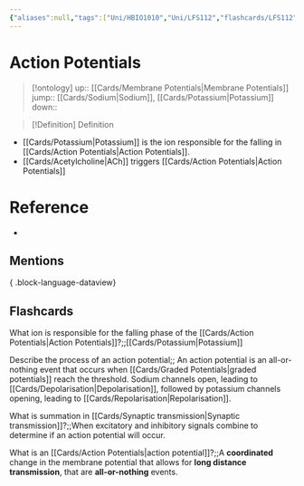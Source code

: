 ```yaml
---
{"aliases":null,"tags":["Uni/HBIO1010","Uni/LFS112","flashcards/LFS112"],"dg-publish":true,"permalink":"/cards/action-potentials/","dgPassFrontmatter":true}
---
```


# Action Potentials

> [!ontology]
> up:: [[Cards/Membrane Potentials\|Membrane Potentials]]
> jump:: [[Cards/Sodium\|Sodium]], [[Cards/Potassium\|Potassium]]
> down:: 

> [!Definition] Definition
> 

- [[Cards/Potassium\|Potassium]] is the ion responsible for the falling in [[Cards/Action Potentials\|Action Potentials]].
- [[Cards/Acetylcholine\|ACh]] triggers [[Cards/Action Potentials\|Action Potentials]]

<style> .container {font-family: sans-serif; text-align: center;} .button-wrapper button {z-index: 1;height: 40px; width: 100px; margin: 10px;padding: 5px;} .excalidraw .App-menu_top .buttonList { display: flex;} .excalidraw-wrapper { height: 800px; margin: 50px; position: relative;} :root[dir="ltr"] .excalidraw .layer-ui__wrapper .zen-mode-transition.App-menu_bottom--transition-left {transform: none;} </style><script src="https://cdn.jsdelivr.net/npm/react@17/umd/react.production.min.js"></script><script src="https://cdn.jsdelivr.net/npm/react-dom@17/umd/react-dom.production.min.js"></script><script type="text/javascript" src="https://cdn.jsdelivr.net/npm/@excalidraw/excalidraw@0/dist/excalidraw.production.min.js"></script><div id="Action_Potential_Diagramexcalidraw.md1"></div><script>(function(){const InitialData={"type":"excalidraw","version":2,"source":"https://github.com/zsviczian/obsidian-excalidraw-plugin/releases/tag/1.9.7","elements":[{"type":"line","version":45,"versionNonce":1487121664,"isDeleted":false,"id":"n-dHpp_m-J9vzDuZoej8x","fillStyle":"hachure","strokeWidth":2,"strokeStyle":"dashed","roughness":1,"opacity":100,"angle":0,"x":249,"y":-34.5,"strokeColor":"#1e1e1e","backgroundColor":"transparent","width":603,"height":0,"seed":944991488,"groupIds":[],"frameId":null,"roundness":{"type":2},"boundElements":[],"updated":1688605141927,"link":null,"locked":false,"startBinding":null,"endBinding":null,"lastCommittedPoint":null,"startArrowhead":null,"endArrowhead":null,"points":[[0,0],[-603,0]]},{"type":"ellipse","version":89,"versionNonce":1463173888,"isDeleted":false,"id":"2-aHP8RbmEWjT8_rTvCj4","fillStyle":"cross-hatch","strokeWidth":2,"strokeStyle":"solid","roughness":1,"opacity":100,"angle":0,"x":-264,"y":-148.5,"strokeColor":"#1e1e1e","backgroundColor":"#fa5252","width":44,"height":44,"seed":913941248,"groupIds":[],"frameId":null,"roundness":{"type":2},"boundElements":[],"updated":1688605293558,"link":null,"locked":false},{"type":"ellipse","version":98,"versionNonce":2097316608,"isDeleted":false,"id":"ByBaWLipIJtvDqns-Qukb","fillStyle":"cross-hatch","strokeWidth":2,"strokeStyle":"solid","roughness":1,"opacity":100,"angle":0,"x":-151.08270324674396,"y":-188.35056561485837,"strokeColor":"#1e1e1e","backgroundColor":"#fa5252","width":44,"height":44,"seed":2090885888,"groupIds":[],"frameId":null,"roundness":{"type":2},"boundElements":[],"updated":1688605327564,"link":null,"locked":false},{"type":"ellipse","version":109,"versionNonce":731213056,"isDeleted":false,"id":"VKj4tCB3GH0iCsK-4zwmO","fillStyle":"cross-hatch","strokeWidth":2,"strokeStyle":"solid","roughness":1,"opacity":100,"angle":0,"x":-24.496703018446112,"y":-135.73637242796332,"strokeColor":"#1e1e1e","backgroundColor":"#fa5252","width":44,"height":44,"seed":748367104,"groupIds":[],"frameId":null,"roundness":{"type":2},"boundElements":[],"updated":1688605330453,"link":null,"locked":false},{"type":"ellipse","version":117,"versionNonce":1066487040,"isDeleted":false,"id":"UaBVEn65uniXQ2ZL829qy","fillStyle":"cross-hatch","strokeWidth":2,"strokeStyle":"solid","roughness":1,"opacity":100,"angle":0,"x":31.333655691988213,"y":-207.7485932782142,"strokeColor":"#1e1e1e","backgroundColor":"#fa5252","width":44,"height":44,"seed":344187648,"groupIds":[],"frameId":null,"roundness":{"type":2},"boundElements":[],"updated":1688605332588,"link":null,"locked":false},{"type":"ellipse","version":129,"versionNonce":460975360,"isDeleted":false,"id":"tY8sM0eAkhvF2NefHjnGK","fillStyle":"cross-hatch","strokeWidth":2,"strokeStyle":"solid","roughness":1,"opacity":100,"angle":0,"x":101.63675925834917,"y":-127.79699314123548,"strokeColor":"#1e1e1e","backgroundColor":"#fa5252","width":44,"height":44,"seed":917897984,"groupIds":[],"frameId":null,"roundness":{"type":2},"boundElements":[],"updated":1688605335032,"link":null,"locked":false},{"type":"ellipse","version":155,"versionNonce":1466835712,"isDeleted":false,"id":"5z30ELSIgkwKQUm2Q9tKF","fillStyle":"cross-hatch","strokeWidth":2,"strokeStyle":"solid","roughness":1,"opacity":100,"angle":0,"x":-306.46829655297273,"y":62.798122588785816,"strokeColor":"#1e1e1e","backgroundColor":"#15aabf","width":44,"height":44,"seed":1337216256,"groupIds":[],"frameId":null,"roundness":{"type":2},"boundElements":[],"updated":1688605360145,"link":null,"locked":false},{"type":"ellipse","version":166,"versionNonce":1156304128,"isDeleted":false,"id":"8plX__phXv0MiV50Qfvjx","fillStyle":"cross-hatch","strokeWidth":2,"strokeStyle":"solid","roughness":1,"opacity":100,"angle":0,"x":-216.56863929059966,"y":14.788782384597255,"strokeColor":"#1e1e1e","backgroundColor":"#15aabf","width":44,"height":44,"seed":943295744,"groupIds":[],"frameId":null,"roundness":{"type":2},"boundElements":[],"updated":1688605363701,"link":null,"locked":false},{"type":"ellipse","version":175,"versionNonce":548512512,"isDeleted":false,"id":"MS_RVWfxkfCCPj2I7XvlD","fillStyle":"cross-hatch","strokeWidth":2,"strokeStyle":"solid","roughness":1,"opacity":100,"angle":0,"x":-132.14156129277268,"y":67.4749006480568,"strokeColor":"#1e1e1e","backgroundColor":"#15aabf","width":44,"height":44,"seed":709067520,"groupIds":[],"frameId":null,"roundness":{"type":2},"boundElements":[],"updated":1688605365628,"link":null,"locked":false},{"type":"ellipse","version":187,"versionNonce":712442624,"isDeleted":false,"id":"2XFYLRXqE7ENzi-EG-Jkk","fillStyle":"cross-hatch","strokeWidth":2,"strokeStyle":"solid","roughness":1,"opacity":100,"angle":0,"x":-44.430935736218146,"y":22.749108002595733,"strokeColor":"#1e1e1e","backgroundColor":"#15aabf","width":44,"height":44,"seed":921570560,"groupIds":[],"frameId":null,"roundness":{"type":2},"boundElements":[],"updated":1688605367703,"link":null,"locked":false},{"type":"ellipse","version":197,"versionNonce":605602560,"isDeleted":false,"id":"EIuJtpmRipG93ecHZGo4o","fillStyle":"cross-hatch","strokeWidth":2,"strokeStyle":"solid","roughness":1,"opacity":100,"angle":0,"x":50.94130079070095,"y":72.15167870732756,"strokeColor":"#1e1e1e","backgroundColor":"#15aabf","width":44,"height":44,"seed":514764032,"groupIds":[],"frameId":null,"roundness":{"type":2},"boundElements":[],"updated":1688605369394,"link":null,"locked":false},{"type":"ellipse","version":221,"versionNonce":99345152,"isDeleted":false,"id":"ElaaRmtyK3Jv0_1F8YMIH","fillStyle":"cross-hatch","strokeWidth":2,"strokeStyle":"solid","roughness":1,"opacity":100,"angle":0,"x":160.54224340543993,"y":3.3465372978636765,"strokeColor":"#1e1e1e","backgroundColor":"#15aabf","width":44,"height":44,"seed":1493757184,"groupIds":[],"frameId":null,"roundness":{"type":2},"boundElements":[],"updated":1688605371938,"link":null,"locked":false},{"type":"text","version":60,"versionNonce":1236321024,"isDeleted":false,"id":"v7GEUqg7","fillStyle":"cross-hatch","strokeWidth":1,"strokeStyle":"solid","roughness":1,"opacity":100,"angle":0,"x":-79.61014887547702,"y":-264.52032412575306,"strokeColor":"#1e1e1e","backgroundColor":"#fa5252","width":52.97599792480469,"height":35,"seed":44884,"groupIds":[],"frameId":null,"roundness":{"type":1},"boundElements":[],"updated":1688605324357,"link":"[[Cards/Extracellular Fluid\|Extracellular Fluid]]","locked":false,"fontSize":28,"fontFamily":1,"text":"ECF","rawText":"[[Cards/Extracellular Fluid\|ECF]]","textAlign":"left","verticalAlign":"middle","containerId":null,"originalText":"ECF","lineHeight":1.25,"baseline":24},{"type":"text","version":35,"versionNonce":166677760,"isDeleted":false,"id":"OebLy1bt","fillStyle":"cross-hatch","strokeWidth":1,"strokeStyle":"solid","roughness":1,"opacity":100,"angle":0,"x":-74.400219881221,"y":187.26713741073848,"strokeColor":"#1e1e1e","backgroundColor":"#15aabf","width":49.36399841308594,"height":35,"seed":71739,"groupIds":[],"frameId":null,"roundness":{"type":1},"boundElements":[],"updated":1688605441652,"link":"[[Cards/Intracellular Fluid\|Intracellular Fluid]]","locked":false,"fontSize":28,"fontFamily":1,"text":"ICF","rawText":"[[Cards/Intracellular Fluid\|ICF]]","textAlign":"left","verticalAlign":"middle","containerId":null,"originalText":"ICF","lineHeight":1.25,"baseline":24},{"type":"text","version":25,"versionNonce":589753600,"isDeleted":false,"id":"EYxXHE4Y","fillStyle":"cross-hatch","strokeWidth":1,"strokeStyle":"solid","roughness":1,"opacity":100,"angle":0,"x":248.20267898128247,"y":-175.84253231134022,"strokeColor":"#1e1e1e","backgroundColor":"#15aabf","width":63.02000045776367,"height":25,"seed":43016,"groupIds":[],"frameId":null,"roundness":{"type":1},"boundElements":[],"updated":1688605475787,"link":"[[Cards/Sodium\|Sodium]]","locked":false,"fontSize":20,"fontFamily":1,"text":"Sodium","rawText":"[[Cards/Sodium\|Sodium]]","textAlign":"left","verticalAlign":"middle","containerId":null,"originalText":"Sodium","lineHeight":1.25,"baseline":17},{"type":"text","version":44,"versionNonce":952787712,"isDeleted":false,"id":"bT1BYodk","fillStyle":"cross-hatch","strokeWidth":1,"strokeStyle":"solid","roughness":1,"opacity":100,"angle":0,"x":204.9871735034913,"y":110.47861201971398,"strokeColor":"#1e1e1e","backgroundColor":"#15aabf","width":99.05999755859375,"height":25,"seed":80848,"groupIds":[],"frameId":null,"roundness":{"type":1},"boundElements":[],"updated":1688605475787,"link":"[[Cards/Potassium\|Potassium]]","locked":false,"fontSize":20,"fontFamily":1,"text":"Potassium","rawText":"[[Cards/Potassium\|Potassium]]","textAlign":"left","verticalAlign":"middle","containerId":null,"originalText":"Potassium","lineHeight":1.25,"baseline":17}],"appState":{"theme":"dark","viewBackgroundColor":"#ffffff","currentItemStrokeColor":"#1e1e1e","currentItemBackgroundColor":"#15aabf","currentItemFillStyle":"cross-hatch","currentItemStrokeWidth":2,"currentItemStrokeStyle":"solid","currentItemRoughness":1,"currentItemOpacity":100,"currentItemFontFamily":1,"currentItemFontSize":20,"currentItemTextAlign":"left","currentItemStartArrowhead":null,"currentItemEndArrowhead":"arrow","scrollX":566.0552714989274,"scrollY":455.4547046786936,"zoom":{"value":0.8786182923466818},"currentItemRoundness":"round","gridSize":null,"currentStrokeOptions":null,"previousGridSize":null},"files":{}};InitialData.scrollToContent=true;App=()=>{const e=React.useRef(null),t=React.useRef(null),[n,i]=React.useState({width:void 0,height:void 0});return React.useEffect(()=>{i({width:t.current.getBoundingClientRect().width,height:t.current.getBoundingClientRect().height});const e=()=>{i({width:t.current.getBoundingClientRect().width,height:t.current.getBoundingClientRect().height})};return window.addEventListener("resize",e),()=>window.removeEventListener("resize",e)},[t]),React.createElement(React.Fragment,null,React.createElement("div",{className:"excalidraw-wrapper",ref:t},React.createElement(ExcalidrawLib.Excalidraw,{ref:e,width:n.width,height:n.height,initialData:InitialData,viewModeEnabled:!0,zenModeEnabled:!0,gridModeEnabled:!1})))},excalidrawWrapper=document.getElementById("Action_Potential_Diagramexcalidraw.md1");ReactDOM.render(React.createElement(App),excalidrawWrapper);})();</script>

# Reference
- 

## Mentions

{ .block-language-dataview}

## Flashcards
What ion is responsible for the falling phase of the [[Cards/Action Potentials\|Action Potentials]]?;;[[Cards/Potassium\|Potassium]]
<!--SR:!2024-01-12,97,230-->

Describe the process of an action potential;; An action potential is an all-or-nothing event that occurs when [[Cards/Graded Potentials\|graded potentials]] reach the threshold. Sodium channels open, leading to [[Cards/Depolarisation\|Depolarisation]], followed by potassium channels opening, leading to [[Cards/Repolarisation\|Repolarisation]].
<!--SR:!2023-10-29,8,167-->

What is summation in [[Cards/Synaptic transmission\|Synaptic transmission]]?;;When excitatory and inhibitory signals combine to determine if an action potential will occur.
<!--SR:!2023-10-22,1,148-->

What is an [[Cards/Action Potentials\|action potential]]?;;A **coordinated** change in the membrane potential that allows for **long distance transmission**, that are **all-or-nothing** events.
<!--SR:!2023-10-24,3,150-->